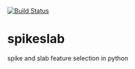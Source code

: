 [![Build Status](https://travis-ci.com/donaldRwilliams/spikeslab.svg?branch=main)](https://travis-ci.com/donaldRwilliams/spikeslab)

# spikeslab
spike and slab feature selection in python


